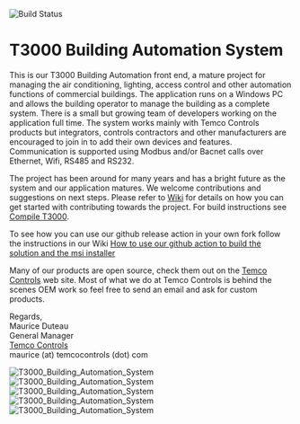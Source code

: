 ![Build Status](https://github.com/temcocontrols/T3000_Building_Automation_System/actions/workflows/BuildTest.yml/badge.svg)

T3000 Building Automation System
================================

This is our T3000 Building Automation front end, a mature project for managing the air conditioning, lighting, access control and other automation functions of commercial buildings. The application runs on a Windows PC and allows the building operator to manage the building as a complete system. There is a small but growing team of developers working on the application full time. The system works mainly with Temco Controls products but integrators, controls contractors and other manufacturers are encouraged to join in to add their own devices and features. Communication is supported using Modbus and/or Bacnet calls over Ethernet, Wifi, RS485 and RS232.

The project has been around for many years and has a bright future as the system and our application matures. We welcome contributions and suggestions on next steps. Please refer to [Wiki](https://github.com/temcocontrols/T3000_Building_Automation_System/wiki) for details on how you can get started with contributing towards the project.  For build instructions see [Compile T3000](README_Build.md).

To see how you can use our github release action in your own fork follow the instructions in our Wiki [How to use our github action to build the solution and the msi installer](https://github.com/temcocontrols/T3000_Building_Automation_System/wiki/How-to-use-our-github-action-to-build-the-solution-and-the-msi-installer)

Many of our products are open source, check them out on the [Temco Controls](http://www.temcocontrols.com/) web site. Most of what we do at Temco Controls is behind the scenes OEM work so feel free to send an email and ask for custom products. 

Regards,   
Maurice Duteau     
General Manager    
[Temco Controls](http://www.temcocontrols.com/)    
maurice (at) temcocontrols (dot) com


![T3000_Building_Automation_System](image/T3000UserInterface.png "T3000 Software Screenshot")
![T3000_Building_Automation_System](image/T3_Bacnet_Controller_1.jpg "T3000 Bacnet Controllers")
![T3000_Building_Automation_System](image/T3_Bacnet_Controller_2.jpg "T3000 Bacnet Controller Overview")
![T3000_Building_Automation_System](image/T3_Bacnet_Controller_4.jpg "T3000 Bacnet Controller IO List")
![T3000_Building_Automation_System](image/T3_Bacnet_Controller_5.jpg "T3000 Bacnet Controller Network Structure")
